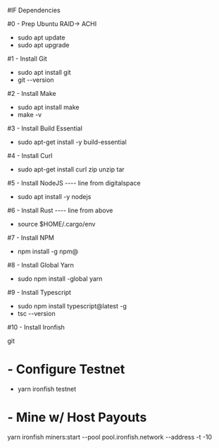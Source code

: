 #IF Dependencies

#0 - Prep Ubuntu
RAID-> ACHI
* sudo apt update
* sudo apt upgrade

#1 - Install Git
* sudo apt install git
* git --version

#2 - Install Make
* sudo apt install make
* make -v

#3 - Install Build Essential
* sudo apt-get install -y build-essential

#4 - Install Curl
* sudo apt-get install curl zip unzip tar

#5 - Install NodeJS
---- line from digitalspace
* sudo apt install -y nodejs

#6 - Install Rust
---- line from above 
* source $HOME/.cargo/env

#7 - Install NPM
* npm install -g npm@<currentversion>

#8 - Install Global Yarn
* sudo npm install -global yarn

#9 - Install Typescript 
* sudo npm install typescript@latest -g
* tsc --version

#10 - Install Ironfish 

git

# - Configure Testnet 
* yarn ironfish testnet

# - Mine w/ Host Payouts 
yarn ironfish miners:start --pool pool.ironfish.network --address <Public Address> -t -10
